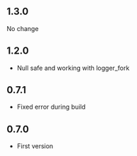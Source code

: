 ## 1.3.0
No change

## 1.2.0

* Null safe and working with logger_fork

## 0.7.1

* Fixed error during build

## 0.7.0

* First version
